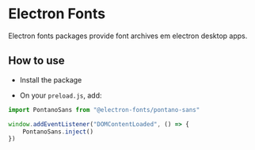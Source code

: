 # Electron Fonts

Electron fonts packages provide font archives em electron desktop apps.

## How to use

* Install the package

* On your `preload.js`, add:

```ts
import PontanoSans from "@electron-fonts/pontano-sans"

window.addEventListener("DOMContentLoaded", () => {
    PontanoSans.inject()
})
```